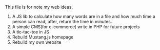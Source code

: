 This file is for note my web ideas.

1. A JS lib to calculate how many words are in a file and how much time a person can read, after, return the time in minutes.
1. A simple CMS(for e-commerce) write in PHP for future projects
1. A tic-tac-toe in JS
1. Rebuild Mustang.js homepage
1. Rebuild my own website